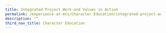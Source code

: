 ```yaml
---
title: Integrated Project Work and Values in Action
permalink: /experience-at-mts/Character-Education/integrated-project-work-and-values-in-action
description: ""
third_nav_title: Character Education
---
```

